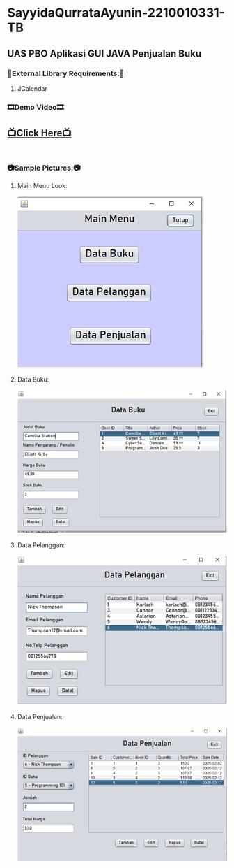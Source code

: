 # SayyidaQurrataAyunin-2210010331-TB
## UAS PBO Aplikasi GUI JAVA Penjualan Buku <br>

### 📖External Library Requirements:📖
1. JCalendar
### 🎞Demo Video🎞<br>
[**📺Click Here📺**](https://youtu.be/Eifb_T7qzPI)<br><br>
----
### 📷Sample Pictures:📷
1. Main Menu Look:<br><br>
![App Screenshot](https://github.com/QorryNezt/SayyidaQurrataAyunin-2210010331-TB/blob/main/img/main.png?raw=true)<br><br>
2. Data Buku: <br><br>
![App Screenshot](https://github.com/QorryNezt/SayyidaQurrataAyunin-2210010331-TB/blob/main/img/buku.png?raw=true)<br><br>
3. Data Pelanggan:<br><br>
![App Screenshot](https://github.com/QorryNezt/SayyidaQurrataAyunin-2210010331-TB/blob/main/img/pelanggan.png?raw=true)<br><br>
4. Data Penjualan:<br><br>
![App Screenshot](https://github.com/QorryNezt/SayyidaQurrataAyunin-2210010331-TB/blob/main/img/penjualan.png?raw=true)<br><br>

